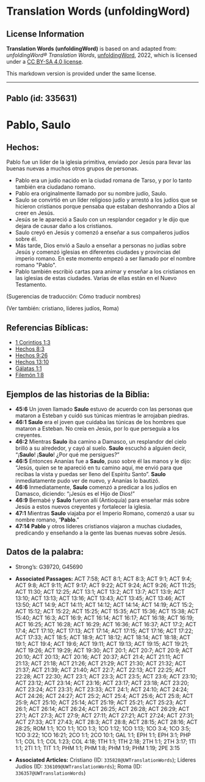 # Translation Words (unfoldingWord)

## License Information

**Translation Words (unfoldingWord)** is based on and adapted from: _unfoldingWord® Translation Words_, [unfoldingWord](https://unfoldingword.org/utw), 2022, which is licensed under a [CC BY-SA 4.0 license](https://creativecommons.org/licenses/by-sa/4.0/legalcode.en).

This markdown version is provided under the same license.



--------------------------------

## Pablo (id: 335631)

Pablo, Saulo
============

Hechos:
-------

Pablo fue un líder de la iglesia primitiva, enviado por Jesús para llevar las buenas nuevas a muchos otros grupos de personas.

* Pablo era un judío nacido en la ciudad romana de Tarso, y por lo tanto también era ciudadano romano.
* Pablo era originalmente llamado por su nombre judío, Saulo.
* Saulo se convirtió en un líder religioso judío y arrestó a los judíos que se hicieron cristianos porque pensaba que estaban deshonrando a Dios al creer en Jesús.
* Jesús se le apareció a Saulo con un resplandor cegador y le dijo que dejara de causar daño a los cristianos.
* Saulo creyó en Jesús y comenzó a enseñar a sus compañeros judíos sobre él.
* Más tarde, Dios envió a Saulo a enseñar a personas no judías sobre Jesús y comenzó iglesias en diferentes ciudades y provincias del imperio romano. En este momento empezó a ser llamado por el nombre romano "Pablo".
* Pablo también escribió cartas para animar y enseñar a los cristianos en las iglesias de estas ciudades. Varias de ellas están en el Nuevo Testamento.

(Sugerencias de traducción: Cómo traducir nombres)

(Ver también: cristiano, líderes judíos, Roma)

Referencias Bíblicas:
---------------------

* [1 Corintios 1:3](https://ref.ly/1Cor1:3)
* [Hechos 8:3](https://ref.ly/Acts8:3)
* [Hechos 9:26](https://ref.ly/Acts9:26)
* [Hechos 13:10](https://ref.ly/Acts13:10)
* [Gálatas 1:1](https://ref.ly/Gal1:1)
* [Filemón 1:8](https://ref.ly/Phlm1:8)

Ejemplos de las historias de la Biblia:
---------------------------------------

* **45:6** Un joven llamado **Saulo** estuvo de acuerdo con las personas que mataron a Esteban y cuidó sus túnicas mientras le arrojaban piedras.
* **46:1** **Saulo** era el joven que cuidaba las túnicas de los hombres que mataron a Esteban. No creía en Jesús, por lo que perseguía a los creyentes.
* **46:2** Mientras **Saulo** iba camino a Damasco, un resplandor del cielo brilló a su alrededor, y cayó al suelo. **Saulo** escuchó a alguien decir, “¡**Saulo**! ¡**Saulo**! ¿Por qué me persigues?”
* **46:5** Entonces Ananías fue a **Saulo**, puso sobre él las manos y le dijo: “Jesús, quien se te apareció en tu camino aquí, me envió para que recibas la vista y puedas ser lleno del Espíritu Santo”. **Saulo** inmediatamente pudo ver de nuevo, y Ananías lo bautizó.
* **46:6** Inmediatamente, **Saulo** comenzó a predicar a los judíos en Damasco, diciendo: “¡Jesús es el Hijo de Dios!”
* **46:9** Bernabé y **Saulo** fueron allí (Antioquía) para enseñar más sobre Jesús a estos nuevos creyentes y fortalecer la iglesia.
* **47:1** Mientras **Saulo** viajaba por el Imperio Romano, comenzó a usar su nombre romano, “**Pablo**.”
* **47:14** **Pablo** y otros líderes cristianos viajaron a muchas ciudades, predicando y enseñando a la gente las buenas nuevas sobre Jesús.

Datos de la palabra:
--------------------

* Strong’s: G39720, G45690

* **Associated Passages:** ACT 7:58; ACT 8:1; ACT 8:3; ACT 9:1; ACT 9:4; ACT 9:8; ACT 9:11; ACT 9:17; ACT 9:22; ACT 9:24; ACT 9:26; ACT 11:25; ACT 11:30; ACT 12:25; ACT 13:1; ACT 13:2; ACT 13:7; ACT 13:9; ACT 13:10; ACT 13:13; ACT 13:16; ACT 13:43; ACT 13:45; ACT 13:46; ACT 13:50; ACT 14:9; ACT 14:11; ACT 14:12; ACT 14:14; ACT 14:19; ACT 15:2; ACT 15:12; ACT 15:22; ACT 15:25; ACT 15:35; ACT 15:36; ACT 15:38; ACT 15:40; ACT 16:3; ACT 16:9; ACT 16:14; ACT 16:17; ACT 16:18; ACT 16:19; ACT 16:25; ACT 16:28; ACT 16:29; ACT 16:36; ACT 16:37; ACT 17:2; ACT 17:4; ACT 17:10; ACT 17:13; ACT 17:14; ACT 17:15; ACT 17:16; ACT 17:22; ACT 17:33; ACT 18:5; ACT 18:9; ACT 18:12; ACT 18:14; ACT 18:18; ACT 19:1; ACT 19:4; ACT 19:6; ACT 19:11; ACT 19:13; ACT 19:15; ACT 19:21; ACT 19:26; ACT 19:29; ACT 19:30; ACT 20:1; ACT 20:7; ACT 20:9; ACT 20:10; ACT 20:13; ACT 20:16; ACT 20:37; ACT 21:4; ACT 21:11; ACT 21:13; ACT 21:18; ACT 21:26; ACT 21:29; ACT 21:30; ACT 21:32; ACT 21:37; ACT 21:39; ACT 21:40; ACT 22:7; ACT 22:13; ACT 22:25; ACT 22:28; ACT 22:30; ACT 23:1; ACT 23:3; ACT 23:5; ACT 23:6; ACT 23:10; ACT 23:12; ACT 23:14; ACT 23:16; ACT 23:17; ACT 23:18; ACT 23:20; ACT 23:24; ACT 23:31; ACT 23:33; ACT 24:1; ACT 24:10; ACT 24:24; ACT 24:26; ACT 24:27; ACT 25:2; ACT 25:4; ACT 25:6; ACT 25:8; ACT 25:9; ACT 25:10; ACT 25:14; ACT 25:19; ACT 25:21; ACT 25:23; ACT 26:1; ACT 26:14; ACT 26:24; ACT 26:25; ACT 26:28; ACT 26:29; ACT 27:1; ACT 27:3; ACT 27:9; ACT 27:11; ACT 27:21; ACT 27:24; ACT 27:31; ACT 27:33; ACT 27:43; ACT 28:3; ACT 28:8; ACT 28:15; ACT 28:16; ACT 28:25; ROM 1:1; 1CO 1:1; 1CO 1:3; 1CO 1:12; 1CO 1:13; 1CO 3:4; 1CO 3:5; 1CO 3:22; 1CO 16:21; 2CO 1:1; 2CO 10:1; GAL 1:1; EPH 1:1; EPH 3:1; PHP 1:1; COL 1:1; COL 1:23; COL 4:18; 1TH 1:1; 1TH 2:18; 2TH 1:1; 2TH 3:17; 1TI 1:1; 2TI 1:1; TIT 1:1; PHM 1:1; PHM 1:8; PHM 1:9; PHM 1:19; 2PE 3:15
* **Associated Articles:** Cristiano (ID: `335828@UWTranslationWords`); Líderes Judíos (ID: `336109@UWTranslationWords`); Roma (ID: `336357@UWTranslationWords`)

